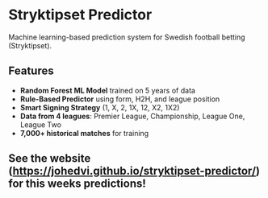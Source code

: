 # Stryktipset Predictor

Machine learning-based prediction system for Swedish football betting (Stryktipset).

## Features

- **Random Forest ML Model** trained on 5 years of data
- **Rule-Based Predictor** using form, H2H, and league position
- **Smart Signing Strategy** (1, X, 2, 1X, 12, X2, 1X2)
- **Data from 4 leagues**: Premier League, Championship, League One, League Two
- **7,000+ historical matches** for training


## See the website (https://johedvi.github.io/stryktipset-predictor/) for this weeks predictions!
